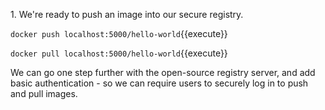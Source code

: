 
1\. We're ready to push an image into our secure registry. 

`docker push localhost:5000/hello-world`{{execute}}

`docker pull localhost:5000/hello-world`{{execute}}


We can go one step further with the open-source registry server, and add basic authentication - so we can require users to securely log in to push and pull images.